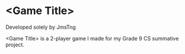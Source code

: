 # \<Game Title>
Developed solely by JmsTng

\<Game Title> is a 2-player game I made for my Grade 9 CS summative project.
